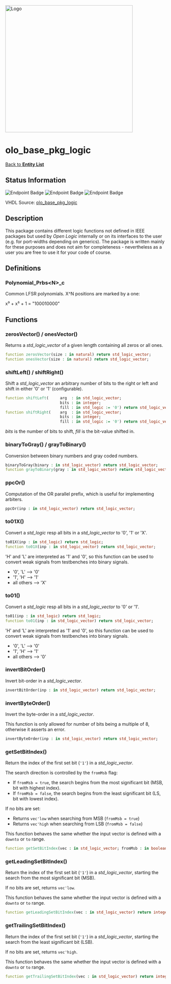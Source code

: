 <img src="../Logo.png" alt="Logo" width="400">

# olo_base_pkg_logic

[Back to **Entity List**](../EntityList.md)

## Status Information

![Endpoint Badge](https://img.shields.io/endpoint?url=https://storage.googleapis.com/open-logic-badges/coverage/olo_base_pkg_logic.json?cacheSeconds=0)
![Endpoint Badge](https://img.shields.io/endpoint?url=https://storage.googleapis.com/open-logic-badges/branches/olo_base_pkg_logic.json?cacheSeconds=0)
![Endpoint Badge](https://img.shields.io/endpoint?url=https://storage.googleapis.com/open-logic-badges/issues/olo_base_pkg_logic.json?cacheSeconds=0)

VHDL Source: [olo_base_pkg_logic](../../src/base/vhdl/olo_base_pkg_logic.vhd)

## Description

This package contains different logic functions not defined in IEEE packages but used by _Open Logic_ internally or on
its interfaces to the user (e.g. for port-widths depending on generics). The package is written mainly for these
purposes and does not aim for completeness - nevertheless as a user you are free to use it for your code of course.

## Definitions

### Polynomial_Prbs\<N\>_c

Common LFSR polynomials. X^N positions are marked by a one:

x⁹ + x⁵ + 1 = "100010000"

## Functions

### zerosVector() / onesVector()

Returns a _std_logic_vector_ of a given length containing all zeros or all ones.

```vhdl
function zerosVector(size : in natural) return std_logic_vector;
function onesVector(size : in natural) return std_logic_vector;
```

### shiftLeft() / shiftRight()

Shift a _std_logic_vector_ an arbitrary number of bits to the right or left and shift in either '0' or '1'
(configurable).

```vhdl
function shiftLeft(     arg  : in std_logic_vector;
                        bits : in integer;
                        fill : in std_logic := '0') return std_logic_vector;
function shiftRight(    arg  : in std_logic_vector;
                        bits : in integer;
                        fill : in std_logic := '0') return std_logic_vector;
```

_bits_ is the number of bits to shift, _fill_ is the bit-value shifted in.

### binaryToGray() / grayToBinary()

Conversion between binary numbers and gray coded numbers.

```vhdl
binaryToGray(binary : in std_logic_vector) return std_logic_vector;
function grayToBinary(gray : in std_logic_vector) return std_logic_vector;
```

### ppcOr()

Computation of the OR parallel prefix, which is useful for implementing arbiters.

```vhdl
ppcOr(inp : in std_logic_vector) return std_logic_vector;
```

### to01X()

Convert a _std_logic_ resp all bits in a _std_logic_vector_ to '0', '1' or 'X'.

```vhdl
to01X(inp : in std_logic) return std_logic;
function to01X(inp : in std_logic_vector) return std_logic_vector;
```

'H' and 'L' are interpreted as '1' and '0', so this function can be used to convert weak signals from testbenches into
binary signals.

- '0', 'L' --> '0'
- '1', 'H' --> '1'
- all others --> 'X'

### to01()

Convert a _std_logic_ resp all bits in a _std_logic_vector_ to '0' or '1'.

```vhdl
to01(inp : in std_logic) return std_logic;
function to01(inp : in std_logic_vector) return std_logic_vector;
```

'H' and 'L' are interpreted as '1' and '0', so this function can be used to convert weak signals from testbenches into
binary signals.

- '0', 'L' --> '0'
- '1', 'H' --> '1'
- all others --> '0'

### invertBitOrder()

Invert bit-order in a _std_logic_vector_.

```vhdl
invertBitOrder(inp : in std_logic_vector) return std_logic_vector;
```

### invertByteOrder()

Invert the byte-order in a _std_logic_vector_.

This function is only allowed for number of bits being a multiple of 8, otherwise it asserts an error.

```vhdl
invertByteOrder(inp : in std_logic_vector) return std_logic_vector;
```

### getSetBitIndex()

Return the index of the first set bit (`'1'`) in a _std\_logic\_vector_.

The search direction is controlled by the `fromMsb` flag:

- If `fromMsb = true`, the search begins from the most significant bit (MSB, bit with highest index).
- If `fromMsb = false`, the search begins from the least significant bit (LS, bit with lowest index).

If no bits are set:

- Returns `vec'low` when searching from MSB (`fromMsb = true`)
- Returns `vec'high` when searching from LSB (`fromMsb = false`)

This function behaves the same whether the input vector is defined with a `downto` or `to` range.

```vhdl
function getSetBitIndex(vec : in std_logic_vector; fromMsb : in boolean) return integer;
```

### getLeadingSetBitIndex()

Return the index of the first set bit (`'1'`) in a _std\_logic\_vector_,
starting the search from the most significant bit (MSB).

If no bits are set, returns `vec'low`.

This function behaves the same whether the input vector is defined with a `downto` or `to` range.

```vhdl
function getLeadingSetBitIndex(vec : in std_logic_vector) return integer;
```

### getTrailingSetBitIndex()

Return the index of the first set bit (`'1'`) in a _std\_logic\_vector_,
starting the search from the least significant bit (LSB).

If no bits are set, returns `vec'high`.

This function behaves the same whether the input vector is defined with a `downto` or `to` range.

```vhdl
function getTrailingSetBitIndex(vec : in std_logic_vector) return integer;
```
